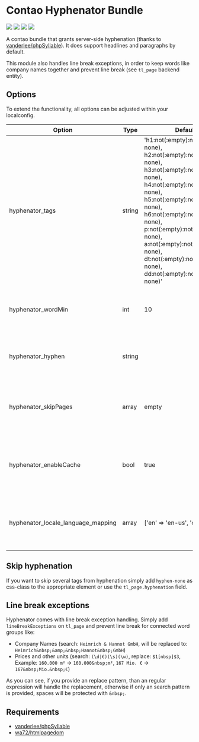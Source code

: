 # Contao Hyphenator Bundle

![](https://img.shields.io/packagist/v/heimrichhannot/contao-hyphenator-bundle.svg)
![](https://img.shields.io/packagist/dt/heimrichhannot/contao-hyphenator-bundle.svg)
[![](https://img.shields.io/travis/heimrichhannot/contao-hyphenator-bundle/master.svg)](https://travis-ci.org/heimrichhannot/contao-hyphenator-bundle/)
[![](https://img.shields.io/coveralls/heimrichhannot/contao-hyphenator-bundle/master.svg)](https://coveralls.io/github/heimrichhannot/contao-hyphenator-bundle)

A contao bundle that grants server-side hyphenation (thanks to [vanderlee/phpSyllable](https://github.com/vanderlee/phpSyllable)). 
It does support headlines and paragraphs by default. 

This module also handles line break exceptions, in order to keep words like company names together and prevent line break (see `tl_page` backend entity).  

## Options

To extend the functionality, all options can be adjusted within your localconfig.

Option | Type | Default |  Description
------ | ---- | ------- |  -----------
hyphenator_tags | string | 'h1:not(:empty):not(.hyphen-none), h2:not(:empty):not(.hyphen-none), h3:not(:empty):not(.hyphen-none), h4:not(:empty):not(.hyphen-none), h5:not(:empty):not(.hyphen-none), h6:not(:empty):not(.hyphen-none), p:not(:empty):not(.hyphen-none), a:not(:empty):not(.hyphen-none), dt:not(:empty):not(.hyphen-none), dd:not(:empty):not(.hyphen-none)' | What type of selectors the hyphenator should look at. 
hyphenator_wordMin | int | 10 | Words under the given length will not be hyphenated altogether.
hyphenator_hyphen | string | &shy; | This character shall be used as Hyphen-Character. 
hyphenator_skipPages | array | empty | Array of Contao Page Ids, the Hyphenator should skip from hyphenation.
hyphenator_enableCache | bool | true | Enable simple caching and do not hyphenate equal elements twice.  
hyphenator_locale_language_mapping | array | ['en' => 'en-us', 'cz' => 'cs'] | Map locale to hyphenator tex separation pattern dictionary

## Skip hyphenation

If you want to skip several tags from hyphenation simply add `hyphen-none` as css-class to the appropriate element or use the `tl_page.hyphenation` field. 


## Line break exceptions

Hyphenator comes with line break exception handling. 
Simply add `lineBreakExceptions` on `tl_page` and prevent line break for connected word groups like:

- Company Names (search: `Heimrich & Hannot GmbH`, will be replaced to: `Heimrich&nbsp;&amp;&nbsp;Hannot&nbsp;GmbH`)
- Prices and other units (search: `(\d|€)(\s)(\w)`, replace: `$1[nbsp]$3`, Example: `160.000 m²` -> `160.000&nbsp;m²`, `167 Mio. €` -> `167&nbsp;Mio.&nbsp;€`)

As you can see, if you provide an replace pattern, than an regular expression will handle the replacement, otherwise if only an search pattern is provided, spaces will be protected with `&nbsp;`.

## Requirements

* [vanderlee/phpSyllable](https://github.com/vanderlee/phpSyllable)
* [wa72/htmlpagedom](https://github.com/wasinger/htmlpagedom)

